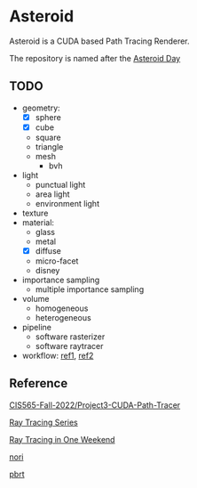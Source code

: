 # Asteroid
Asteroid is a CUDA based Path Tracing Renderer.

The repository is named after the [Asteroid Day](https://www.asteroidday.org/)

## TODO
- geometry: 
  - [x] sphere
  - [x] cube
  - square
  - triangle
  - mesh
    - bvh
- light
    - punctual light
    - area light
    - environment light
- texture
- material: 
  - glass
  - metal
  - [x] diffuse
  - micro-facet
  - disney
- importance sampling
  - multiple importance sampling
- volume
  - homogeneous
  - heterogeneous
- pipeline
  - software rasterizer
  - software raytracer
- workflow: [ref1](https://blog.csdn.net/qq_16013649/article/details/113905995), [ref2](https://github.com/ptheywood/cuda-cmake-github-actions/issues/5)

## Reference
[CIS565-Fall-2022/Project3-CUDA-Path-Tracer](https://github.com/CIS565-Fall-2022/Project3-CUDA-Path-Tracer)

[Ray Tracing Series](https://www.youtube.com/playlist?list=PLlrATfBNZ98edc5GshdBtREv5asFW3yXl)

[Ray Tracing in One Weekend](https://raytracing.github.io/)

[nori](https://wjakob.github.io/nori/)

[pbrt](https://www.pbrt.org/)
